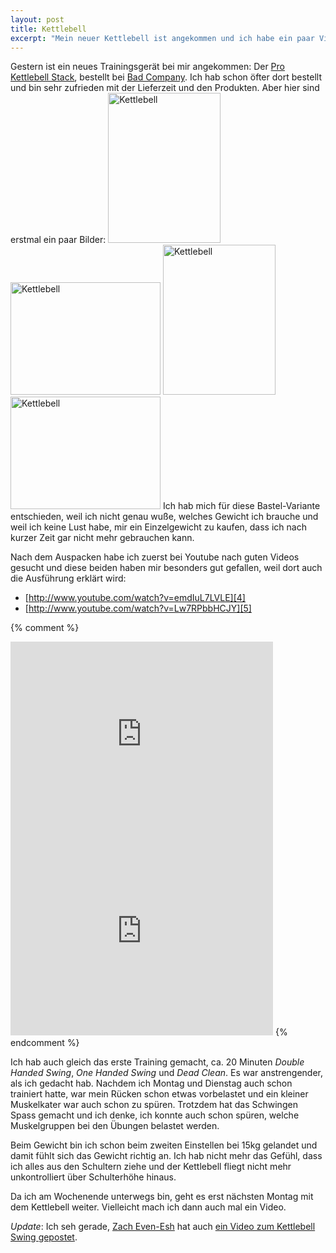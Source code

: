 ```yaml
---
layout: post
title: Kettlebell
excerpt: "Mein neuer Kettlebell ist angekommen und ich habe ein paar Videos rausgesucht, die bei den ersten Übungen helfen sollen."
---
```

Gestern ist ein neues Trainingsgerät bei mir angekommen: Der [Pro Kettlebell Stack][0], bestellt bei 
[Bad Company][1]. Ich hab schon öfter dort bestellt und bin sehr zufrieden mit der Lieferzeit und 
den Produkten. Aber hier sind erstmal ein paar Bilder:
 <a href="http://www.flickr.com/photos/cringe/6431349825/" title="Kettlebell by cringe, on Flickr"><img src="http://farm8.staticflickr.com/7020/6431349825_d5b1e462f5_m.jpg" width="180" height="240" alt="Kettlebell"></a> <a href="http://www.flickr.com/photos/cringe/6431345897/" title="Kettlebell by cringe, on Flickr"><img src="http://farm8.staticflickr.com/7028/6431345897_32353e682c_m.jpg" width="240" height="180" alt="Kettlebell"></a> <a href="http://www.flickr.com/photos/cringe/6431341917/" title="Kettlebell by cringe, on Flickr"><img src="http://farm8.staticflickr.com/7018/6431341917_e9c6636f33_m.jpg" width="180" height="240" alt="Kettlebell"></a> <a href="http://www.flickr.com/photos/cringe/6431338545/" title="Kettlebell by cringe, on Flickr"><img src="http://farm7.staticflickr.com/6222/6431338545_ddfd74009e_m.jpg" width="240" height="180" alt="Kettlebell"></a>
Ich hab mich für diese Bastel-Variante entschieden, weil ich nicht genau wuße, welches Gewicht ich 
brauche und weil ich keine Lust habe, mir ein Einzelgewicht zu kaufen, dass ich nach kurzer Zeit gar 
nicht mehr gebrauchen kann.

Nach dem Auspacken habe ich zuerst bei Youtube nach guten Videos gesucht und diese beiden haben mir 
besonders gut gefallen, weil dort auch die Ausführung erklärt wird:

* [http://www.youtube.com/watch?v=emdIuL7LVLE][4]
* [http://www.youtube.com/watch?v=Lw7RPbbHCJY][5]

{% comment %}
<iframe width="420" height="315" src="http://www.youtube.com/embed/emdIuL7LVLE" frameborder="0" 
allowfullscreen></iframe>
<iframe width="420" height="315" src="http://www.youtube.com/embed/Lw7RPbbHCJY" frameborder="0" 
allowfullscreen></iframe>
{% endcomment %}

Ich hab auch gleich das erste Training gemacht, ca. 20 Minuten *Double Handed Swing*, *One Handed 
Swing* und *Dead Clean*. Es war anstrengender, als ich gedacht hab. Nachdem ich Montag und Dienstag 
auch schon trainiert hatte, war mein Rücken schon etwas vorbelastet und ein kleiner Muskelkater war 
auch schon zu spüren. Trotzdem hat das Schwingen Spass gemacht und ich denke, ich konnte auch schon 
spüren, welche Muskelgruppen bei den Übungen belastet werden.

Beim Gewicht bin ich schon beim zweiten Einstellen bei 15kg gelandet und damit fühlt sich das Gewicht 
richtig an. Ich hab nicht mehr das Gefühl, dass ich alles aus den Schultern ziehe und der Kettlebell 
fliegt nicht mehr unkontrolliert über Schulterhöhe hinaus.

Da ich am Wochenende unterwegs bin, geht es erst nächsten Montag mit dem Kettlebell weiter. 
Vielleicht mach ich dann auch mal ein Video.

*Update*: Ich seh gerade, [Zach Even-Esh][2] hat auch [ein Video zum Kettlebell Swing gepostet][3].

[0]: http://www.badcompany.biz/xt/product_info.php?info=p1241_Pro-Kettlebell-Stack-It-Kettlebells-Kugelhantel-Small.html
[1]: http://www.badcompany.biz/
[2]: http://www.youtube.com/user/ZEvenEsh
[3]: http://www.youtube.com/watch?v=8Imsb7hhj_A
[4]: http://www.youtube.com/watch?v=emdIuL7LVLE
[5]: http://www.youtube.com/watch?v=Lw7RPbbHCJY
